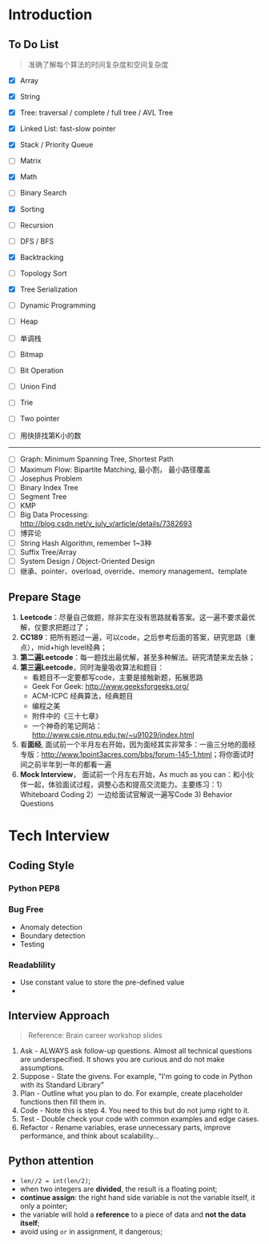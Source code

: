 # Introduction

## To Do List

> 准确了解每个算法的时间复杂度和空间复杂度

- [x] Array

- [x] String

- [x] Tree: traversal / complete / full tree / AVL Tree

- [x] Linked List: fast-slow pointer

- [x] Stack / Priority Queue

- [ ] Matrix

- [x] Math

- [ ] Binary Search

- [x] Sorting

- [ ] Recursion

- [ ] DFS / BFS

- [x] Backtracking

- [ ] Topology Sort

- [x] Tree Serialization

- [ ] Dynamic Programming

  

- [ ] Heap

- [ ] 单调栈

- [ ] Bitmap

- [ ] Bit Operation

- [ ] Union Find

- [ ] Trie

- [ ] Two pointer

- [ ] 用快排找第K小的数

------

- [ ] Graph: Minimum Spanning Tree, Shortest Path
- [ ] Maximum Flow: Bipartite Matching, 最小割， 最小路径覆盖
- [ ] Josephus Problem
- [ ] Binary Index Tree
- [ ] Segment Tree
- [ ] KMP
- [ ] Big Data Processing: <http://blog.csdn.net/v_july_v/article/details/7382693>
- [ ] 博弈论
- [ ] String Hash Algorithm, remember 1~3种 
- [ ] Suffix Tree/Array
- [ ] System Design / Object-Oriented Design
- [ ] 继承、pointer、overload, override、memory management、template

## Prepare Stage

1. **Leetcode**：尽量自己做题，除非实在没有思路就看答案。这一遍不要求最优解，仅要求把题过了；
2. **CC189**：把所有题过一遍，可以code，之后参考后面的答案，研究思路（重点），mid+high level经典；
3. **第二遍Leetcode**：每一题找出最优解，甚至多种解法。研究清楚来龙去脉；
4. **第三遍Leetcode**，同时海量吸收算法和题目：
   - 看题目不一定要都写code，主要是接触新题，拓展思路
   - Geek For Geek: <http://www.geeksforgeeks.org/>
   - ACM-ICPC 经典算法，经典题目
   - 编程之美
   - 附件中的《三十七章》
   - 一个神奇的笔记网站：<http://www.csie.ntnu.edu.tw/~u91029/index.html>
5. 看**面经**, 面试前一个半月左右开始，因为面经其实非常多：一亩三分地的面经专版：<http://www.1point3acres.com/bbs/forum-145-1.html>；将你面试时间之前半年到一年的都看一遍
6. **Mock Interview**， 面试前一个月左右开始，As much as you can：和小伙伴一起，体验面试过程，调整心态和提高交流能力。主要练习：1）Whiteboard Coding 2）一边给面试官解说一遍写Code 3) Behavior Questions

# Tech Interview

## Coding Style

### Python PEP8

### Bug Free

- Anomaly detection
- Boundary detection
- Testing

### Readablility

- Use constant value to store the pre-defined value
- 

## Interview Approach

> Reference: Brain career workshop slides

1. Ask - ALWAYS ask follow-up questions. Almost all technical questions are underspecified. It shows you are curious and do not make assumptions.
2. Suppose - State the givens. For example, "I'm going to code in Python with its Standard Library"
3. Plan - Outline what you plan to do. For example, create placeholder functions then fill them in. 
4. Code - Note this is step 4. You need to this but do not jump right to it.
5. Test - Double check your code with common examples and edge cases.
6. Refactor - Rename variables, erase unnecessary parts, improve performance, and think about scalability...

## Python attention

- `len//2 = int(len/2)`;
- when two integers are **divided**, the result is a floating point;
- **continue assign**: the right hand side variable is not the variable itself, it only a pointer;
- the variable will hold a **reference** to a piece of data and **not the data itself**;
- avoid using `or` in assignment, it dangerous;

